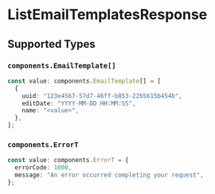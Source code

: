 # ListEmailTemplatesResponse


## Supported Types

### `components.EmailTemplate[]`

```typescript
const value: components.EmailTemplate[] = [
  {
    uuid: "123e4567-57d7-46ff-b853-22b5615b454b",
    editDate: "YYYY-MM-DD HH:MM:SS",
    name: "<value>",
  },
];
```

### `components.ErrorT`

```typescript
const value: components.ErrorT = {
  errorCode: 1000,
  message: "An error occurred completing your request",
};
```

